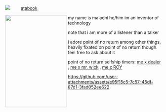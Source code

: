 ![](https://komarev.com/ghpvc/?username=Wakogma&color=d07a26)⠀⠀⠀ [atabook](https://malachi.atabook.org)

<img align="left" width="200" height="300" src="https://i.postimg.cc/xCY2jpZS/Commando-Full-Art.png/100/100">   </p>

my name is malachi he/him im an inventor of technology

note that i am more of a listener than a talker

i adore point of no return among other things, heavily fixated on point of no return though. feel free to ask about it

point of no return selfship timers: [me x dealer](https://www.tickcounter.com/countup/464876/malachi-x-dealer-for) , [me x mr. wick](https://www.tickcounter.com/countup/464879/malachi-x-mr-wick-for) , [me x ROY](https://www.tickcounter.com/countup/464877/malachi-x-roy-for)


https://github.com/user-attachments/assets/e95f15c5-7c57-45df-87d1-3fad052ee622






